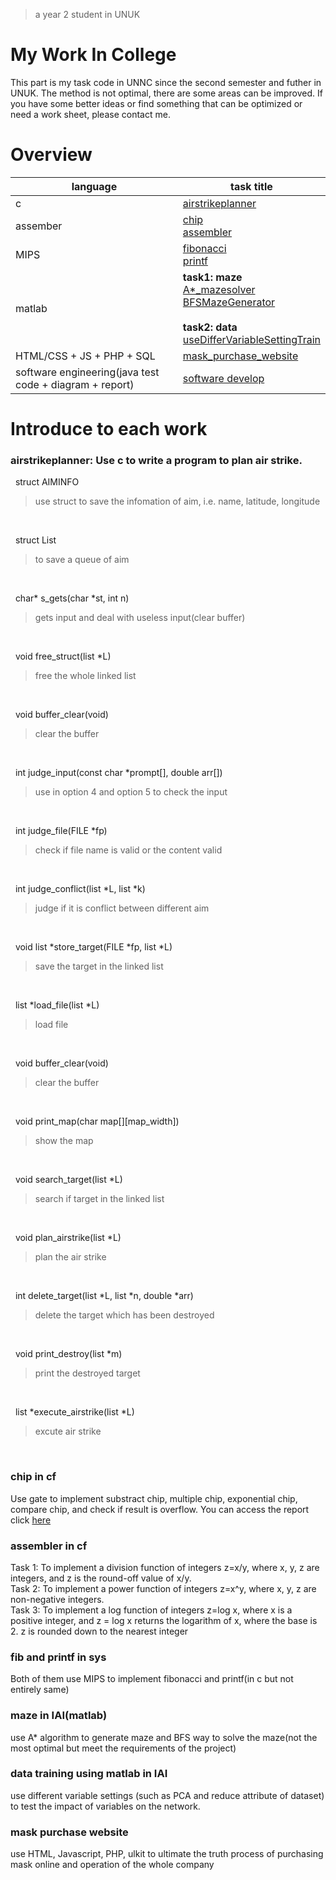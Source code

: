> a year 2 student in UNUK
# My Work In College

This part is my task code in UNNC since the second semester and futher in UNUK. The method is not optimal, there are some areas can be improved. If you have some better ideas or find something that can be optimized or need a work sheet, please contact me.

# Overview

 language | task title
 -|-
 c | [airstrikeplanner](c/airstrikeplanner.c)
 assember | [chip](cf/cw1) <br/> [assembler](cf/cw2)
 MIPS | [fibonacci](sys/Q1.s) <br/> [printf](sys/Q2.s)
 matlab | **task1: maze**<br/>[A*_mazesolver](IAI/FAIcw1-20126355/Astar-MazeSolver-20126355) <br/> [BFSMazeGenerator](IAI/FAIcw1-20126355/BFSMazeGenerator_20126355)<br/><br/>**task2: data**<br/>[useDifferVariableSettingTrain](IAI/FAIcw2-20126355)
 HTML/CSS + JS + PHP + SQL | [mask_purchase_website](20126355-Wendi-Han)
 software engineering(java test code + diagram + report) | [software develop](fse)

# Introduce to each work

### airstrikeplanner: Use c to write a program to plan air strike.

&nbsp; struct AIMINFO
> use struct to save the infomation of aim, i.e. name, latitude, longitude
<br/>

&nbsp; struct List
> to save a queue of aim
<br/>

&nbsp; char* s_gets(char *st, int n)       
> gets input and deal with useless input(clear buffer)
<br/>

&nbsp; void free_struct(list *L)			
> free the whole linked list
<br/>

&nbsp; void buffer_clear(void)
> clear the buffer
<br/>

&nbsp; int judge_input(const char *prompt[], double arr[])
> use in option 4 and option 5 to check the input
<br/>

&nbsp; int judge_file(FILE *fp)
> check if file name is valid or the content valid
<br/>

&nbsp; int judge_conflict(list *L, list *k)
> judge if it is conflict between different aim
<br/>

&nbsp; void list *store_target(FILE *fp, list *L)
> save the target in the linked list
<br/>

&nbsp; list *load_file(list *L)
> load file
<br/>

&nbsp; void buffer_clear(void)
> clear the buffer
<br/>

&nbsp; void print_map(char map[][map_width])
> show the map
<br/>

&nbsp; void search_target(list *L)
> search if target in the linked list
<br/>

&nbsp; void plan_airstrike(list *L)
> plan the air strike
<br/>

&nbsp; int delete_target(list *L, list *n, double *arr)
> delete the target which has been destroyed
<br/>

&nbsp; void print_destroy(list *m)
> print the destroyed target
<br/>

&nbsp; list *execute_airstrike(list *L)
> excute air strike
<br/>

### chip in cf

Use gate to implement substract chip, multiple chip, exponential chip, compare chip, and check if result is overflow.
You can access the report click [here](cf/cw1/readme.pdf)

### assembler in cf

Task 1: To implement a division function of integers z=x/y, where x, y, z are integers, and z is the round-off value of x/y.
<br/>
Task 2: To implement a power function of integers z=x^y, where x, y, z are non-negative integers.
<br/>
Task 3: To implement a log function of integers z=log x, where x is a positive integer, and z = log x returns the logarithm of x, where the base is 2. z is rounded down to the nearest integer

###  fib and printf in sys

Both of them use MIPS to implement fibonacci and printf(in c but not entirely same)

###  maze in IAI(matlab)

use A* algorithm to generate maze and BFS way to solve the maze(not the most optimal but meet the requirements of the project)

###  data training using matlab in IAI

use different variable settings (such as PCA and reduce attribute of dataset) to test the impact of variables on the network.

### mask purchase website

use HTML, Javascript, PHP, ulkit to ultimate the truth process of purchasing mask online and operation of the whole company
